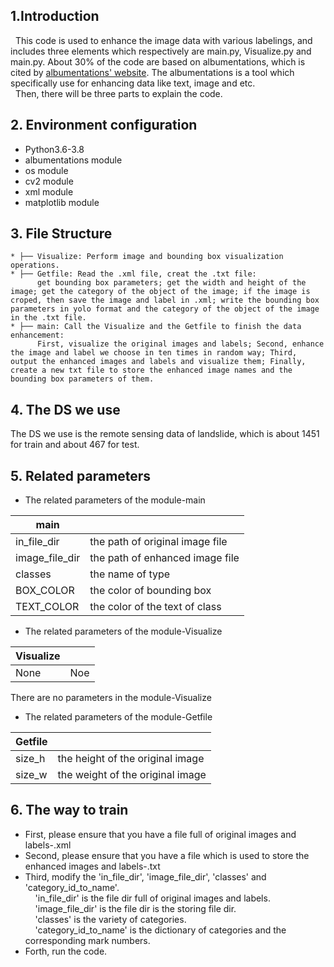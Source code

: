 ## 1.Introduction
&nbsp;&nbsp;This code is used to enhance the image data with various labelings, and includes three elements which respectively are main.py, Visualize.py and main.py. About 30% of the code are based on albumentations, which is cited by [albumentations' website](https://github.com/albumentations-team/albumentations_examples). The albumentations is a tool which specifically use for enhancing data like text, image and etc.  
&nbsp;&nbsp;Then, there will be three parts to explain the code.
## 2. Environment configuration
* Python3.6-3.8  
* albumentations module  
* os module  
* cv2 module  
* xml module  
* matplotlib module
## 3. File Structure
```
* ├── Visualize: Perform image and bounding box visualization operations.
* ├── Getfile: Read the .xml file, creat the .txt file:
      get bounding box parameters; get the width and height of the image; get the category of the object of the image; if the image is croped, then save the image and label in .xml; write the bounding box parameters in yolo format and the category of the object of the image in the .txt file.
* ├── main: Call the Visualize and the Getfile to finish the data enhancement:
      First, visualize the original images and labels; Second, enhance the image and label we choose in ten times in random way; Third, output the enhanced images and labels and visualize them; Finally, create a new txt file to store the enhanced image names and the bounding box parameters of them.
```   
## 4. The DS we use
The DS we use is the remote sensing data of landslide, which is about 1451 for train and about 467 for test.
## 5. Related parameters
* The related parameters of the module-main

|main||
|-|-|
|in_file_dir|the path of original image file|
|image_file_dir|the path of enhanced image file|
|classes|the name of type|
|BOX_COLOR|the color of bounding box|
|TEXT_COLOR|the color of the text of class|  

* The related parameters of the module-Visualize

|Visualize||
|-|-|
|None|Noe|
There are no parameters in the module-Visualize

* The related parameters of the module-Getfile

|Getfile||
|-|-|
|size_h|the height of the original image|
|size_w|the weight of the original image|

## 6. The way to train
* First, please ensure that you have a file full of original images and labels-.xml
* Second, please ensure that you have a file which is used to store the enhanced images and labels-.txt
* Third, modify the 'in_file_dir', 'image_file_dir', 'classes' and 'category_id_to_name'.  
&nbsp;&nbsp;&nbsp;&nbsp;'in_file_dir' is the file dir full of original images and labels.  
&nbsp;&nbsp;&nbsp;&nbsp;'image_file_dir' is the file dir is the storing file dir.  
&nbsp;&nbsp;&nbsp;&nbsp;'classes' is the variety of categories.  
&nbsp;&nbsp;&nbsp;&nbsp;'category_id_to_name' is the dictionary of categories and the corresponding mark numbers.
* Forth, run the code.